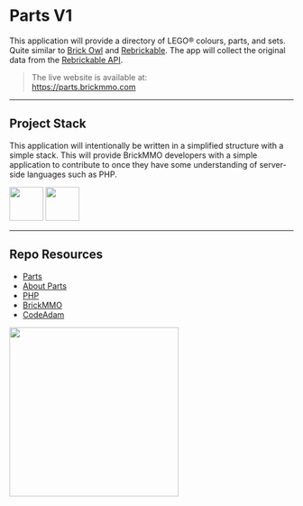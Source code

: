 # Parts V1

This application will provide a directory of LEGO® colours, parts, and sets. Quite similar to [Brick Owl](https://www.brickowl.com/) and [Rebrickable](https://rebrickable.com/). The app will collect the original data from the [Rebrickable API](https://rebrickable.com/api/).

> The live website is available at:  
> https://parts.brickmmo.com

---

## Project Stack

This application will intentionally be written in a simplified structure with a simple stack. This will provide BrickMMO developers with a simple application to contribute to once they have some understanding of server-side languages such as PHP.

<img src="https://console.codeadam.ca/api/image/php" width="60"> <img src="https://console.codeadam.ca/api/image/mysql" width="60">

---

## Repo Resources

- [Parts](https://parts.brickmmo.com)
- [About Parts](https://brickmmo.github.io/parts-about/)
- [PHP](https://php.net)
- [BrickMMO](https://brickmmo.com)
- [CodeAdam](https://codeadam.ca)

<a href="https://brickmmo.com">
<img src="https://brickmmo.com/images/brickmmo-logo-horizontal.jpg" width="300">
</a>
